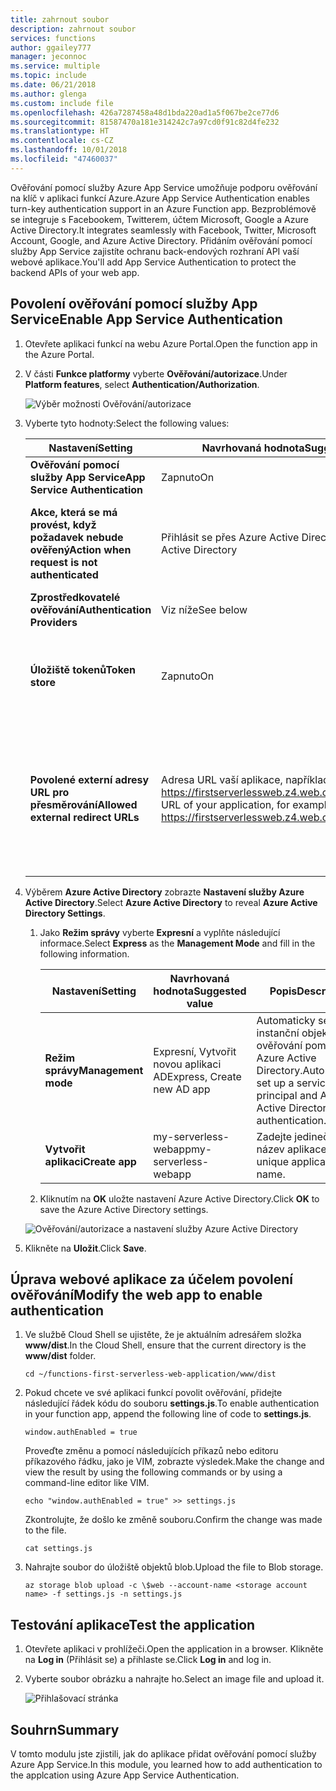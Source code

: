 ```yaml
---
title: zahrnout soubor
description: zahrnout soubor
services: functions
author: ggailey777
manager: jeconnoc
ms.service: multiple
ms.topic: include
ms.date: 06/21/2018
ms.author: glenga
ms.custom: include file
ms.openlocfilehash: 426a7287458a48d1bda220ad1a5f067be2ce77d6
ms.sourcegitcommit: 81587470a181e314242c7a97cd0f91c82d4fe232
ms.translationtype: HT
ms.contentlocale: cs-CZ
ms.lasthandoff: 10/01/2018
ms.locfileid: "47460037"
---
```

<span data-ttu-id="64827-103">Ověřování pomocí služby Azure App Service umožňuje podporu ověřování na klíč v aplikaci funkcí Azure.</span><span class="sxs-lookup"><span data-stu-id="64827-103">Azure App Service Authentication enables turn-key authentication support in an Azure Function app.</span></span> <span data-ttu-id="64827-104">Bezproblémově se integruje s Facebookem, Twitterem, účtem Microsoft, Google a Azure Active Directory.</span><span class="sxs-lookup"><span data-stu-id="64827-104">It integrates seamlessly with Facebook, Twitter, Microsoft Account, Google, and Azure Active Directory.</span></span> <span data-ttu-id="64827-105">Přidáním ověřování pomocí služby App Service zajistíte ochranu back-endových rozhraní API vaší webové aplikace.</span><span class="sxs-lookup"><span data-stu-id="64827-105">You'll add App Service Authentication to protect the backend APIs of your web app.</span></span>

## <a name="enable-app-service-authentication"></a><span data-ttu-id="64827-106">Povolení ověřování pomocí služby App Service</span><span class="sxs-lookup"><span data-stu-id="64827-106">Enable App Service Authentication</span></span>

1. <span data-ttu-id="64827-107">Otevřete aplikaci funkcí na webu Azure Portal.</span><span class="sxs-lookup"><span data-stu-id="64827-107">Open the function app in the Azure Portal.</span></span>

1. <span data-ttu-id="64827-108">V části **Funkce platformy** vyberte **Ověřování/autorizace**.</span><span class="sxs-lookup"><span data-stu-id="64827-108">Under **Platform features**, select **Authentication/Authorization**.</span></span>

    ![Výběr možnosti Ověřování/autorizace](media/functions-first-serverless-web-app/6-authorization.jpg)

1. <span data-ttu-id="64827-110">Vyberte tyto hodnoty:</span><span class="sxs-lookup"><span data-stu-id="64827-110">Select the following values:</span></span>
    
    | <span data-ttu-id="64827-111">Nastavení</span><span class="sxs-lookup"><span data-stu-id="64827-111">Setting</span></span>      |  <span data-ttu-id="64827-112">Navrhovaná hodnota</span><span class="sxs-lookup"><span data-stu-id="64827-112">Suggested value</span></span>   | <span data-ttu-id="64827-113">Popis</span><span class="sxs-lookup"><span data-stu-id="64827-113">Description</span></span>                                        |
    | --- | --- | ---|
    | <span data-ttu-id="64827-114">**Ověřování pomocí služby App Service**</span><span class="sxs-lookup"><span data-stu-id="64827-114">**App Service Authentication**</span></span> | <span data-ttu-id="64827-115">Zapnuto</span><span class="sxs-lookup"><span data-stu-id="64827-115">On</span></span> | <span data-ttu-id="64827-116">Povolí se ověřování.</span><span class="sxs-lookup"><span data-stu-id="64827-116">Enable authentication.</span></span> |
    | <span data-ttu-id="64827-117">**Akce, která se má provést, když požadavek nebude ověřený**</span><span class="sxs-lookup"><span data-stu-id="64827-117">**Action when request is not authenticated**</span></span> | <span data-ttu-id="64827-118">Přihlásit se přes Azure Active Directory</span><span class="sxs-lookup"><span data-stu-id="64827-118">Log in with Azure Active Directory</span></span> | <span data-ttu-id="64827-119">Vyberte nakonfigurovanou metodu ověřování (níže).</span><span class="sxs-lookup"><span data-stu-id="64827-119">Select a configured authentication method (below).</span></span> |
    | <span data-ttu-id="64827-120">**Zprostředkovatelé ověřování**</span><span class="sxs-lookup"><span data-stu-id="64827-120">**Authentication Providers**</span></span> | <span data-ttu-id="64827-121">Viz níže</span><span class="sxs-lookup"><span data-stu-id="64827-121">See below</span></span> | <span data-ttu-id="64827-122">Viz níže</span><span class="sxs-lookup"><span data-stu-id="64827-122">See below</span></span> |
    | <span data-ttu-id="64827-123">**Úložiště tokenů**</span><span class="sxs-lookup"><span data-stu-id="64827-123">**Token store**</span></span> | <span data-ttu-id="64827-124">Zapnuto</span><span class="sxs-lookup"><span data-stu-id="64827-124">On</span></span> | <span data-ttu-id="64827-125">Službě App Service se povolí ukládání a správa tokenů.</span><span class="sxs-lookup"><span data-stu-id="64827-125">Allow App Service to store and manage tokens.</span></span> |
    | <span data-ttu-id="64827-126">**Povolené externí adresy URL pro přesměrování**</span><span class="sxs-lookup"><span data-stu-id="64827-126">**Allowed external redirect URLs**</span></span> | <span data-ttu-id="64827-127">Adresa URL vaší aplikace, například: https://firstserverlessweb.z4.web.core.windows.net/</span><span class="sxs-lookup"><span data-stu-id="64827-127">The URL of your application, for example: https://firstserverlessweb.z4.web.core.windows.net/</span></span> | <span data-ttu-id="64827-128">Adresy URL, na které má služba App Service povoleno provést přesměrování po ověření uživatele.</span><span class="sxs-lookup"><span data-stu-id="64827-128">URL(s) that App Service is allowed to redirect to after a user is authenticated.</span></span> |

1. <span data-ttu-id="64827-129">Výběrem **Azure Active Directory** zobrazte **Nastavení služby Azure Active Directory**.</span><span class="sxs-lookup"><span data-stu-id="64827-129">Select **Azure Active Directory** to reveal **Azure Active Directory Settings**.</span></span>

    1. <span data-ttu-id="64827-130">Jako **Režim správy** vyberte **Expresní** a vyplňte následující informace.</span><span class="sxs-lookup"><span data-stu-id="64827-130">Select **Express** as the **Management Mode** and fill in the following information.</span></span>
    
        | <span data-ttu-id="64827-131">Nastavení</span><span class="sxs-lookup"><span data-stu-id="64827-131">Setting</span></span>      |  <span data-ttu-id="64827-132">Navrhovaná hodnota</span><span class="sxs-lookup"><span data-stu-id="64827-132">Suggested value</span></span>   | <span data-ttu-id="64827-133">Popis</span><span class="sxs-lookup"><span data-stu-id="64827-133">Description</span></span>                                        |
        | --- | --- | ---|
        | <span data-ttu-id="64827-134">**Režim správy**</span><span class="sxs-lookup"><span data-stu-id="64827-134">**Management mode**</span></span> | <span data-ttu-id="64827-135">Expresní, Vytvořit novou aplikaci AD</span><span class="sxs-lookup"><span data-stu-id="64827-135">Express, Create new AD app</span></span> | <span data-ttu-id="64827-136">Automaticky se nastaví instanční objekt a ověřování pomocí Azure Active Directory.</span><span class="sxs-lookup"><span data-stu-id="64827-136">Automatically set up a service principal and Azure Active Directory authentication.</span></span> |
        | <span data-ttu-id="64827-137">**Vytvořit aplikaci**</span><span class="sxs-lookup"><span data-stu-id="64827-137">**Create app**</span></span> | <span data-ttu-id="64827-138">my-serverless-webapp</span><span class="sxs-lookup"><span data-stu-id="64827-138">my-serverless-webapp</span></span> | <span data-ttu-id="64827-139">Zadejte jedinečný název aplikace.</span><span class="sxs-lookup"><span data-stu-id="64827-139">Enter a unique application name.</span></span> |
    
    1. <span data-ttu-id="64827-140">Kliknutím na **OK** uložte nastavení Azure Active Directory.</span><span class="sxs-lookup"><span data-stu-id="64827-140">Click **OK** to save the Azure Active Directory settings.</span></span>

    ![Ověřování/autorizace a nastavení služby Azure Active Directory](media/functions-first-serverless-web-app/6-create-aad.png)

1. <span data-ttu-id="64827-142">Klikněte na **Uložit**.</span><span class="sxs-lookup"><span data-stu-id="64827-142">Click **Save**.</span></span>


## <a name="modify-the-web-app-to-enable-authentication"></a><span data-ttu-id="64827-143">Úprava webové aplikace za účelem povolení ověřování</span><span class="sxs-lookup"><span data-stu-id="64827-143">Modify the web app to enable authentication</span></span>

1. <span data-ttu-id="64827-144">Ve službě Cloud Shell se ujistěte, že je aktuálním adresářem složka **www/dist**.</span><span class="sxs-lookup"><span data-stu-id="64827-144">In the Cloud Shell, ensure that the current directory is the **www/dist** folder.</span></span>

    ```azurecli
    cd ~/functions-first-serverless-web-application/www/dist
    ```

1. <span data-ttu-id="64827-145">Pokud chcete ve své aplikaci funkcí povolit ověřování, přidejte následující řádek kódu do souboru **settings.js**.</span><span class="sxs-lookup"><span data-stu-id="64827-145">To enable authentication in your function app, append the following line of code to **settings.js**.</span></span>

    `window.authEnabled = true`

    <span data-ttu-id="64827-146">Proveďte změnu a pomocí následujících příkazů nebo editoru příkazového řádku, jako je VIM, zobrazte výsledek.</span><span class="sxs-lookup"><span data-stu-id="64827-146">Make the change and view the result by using the following commands or by using a command-line editor like VIM.</span></span>

    ```azurecli
    echo "window.authEnabled = true" >> settings.js
    ```

    <span data-ttu-id="64827-147">Zkontrolujte, že došlo ke změně souboru.</span><span class="sxs-lookup"><span data-stu-id="64827-147">Confirm the change was made to the file.</span></span>

    ```azurecli
    cat settings.js
    ```

1. <span data-ttu-id="64827-148">Nahrajte soubor do úložiště objektů blob.</span><span class="sxs-lookup"><span data-stu-id="64827-148">Upload the file to Blob storage.</span></span>

    ```azurecli
    az storage blob upload -c \$web --account-name <storage account name> -f settings.js -n settings.js
    ```


## <a name="test-the-application"></a><span data-ttu-id="64827-149">Testování aplikace</span><span class="sxs-lookup"><span data-stu-id="64827-149">Test the application</span></span>

1. <span data-ttu-id="64827-150">Otevřete aplikaci v prohlížeči.</span><span class="sxs-lookup"><span data-stu-id="64827-150">Open the application in a browser.</span></span> <span data-ttu-id="64827-151">Klikněte na **Log in** (Přihlásit se) a přihlaste se.</span><span class="sxs-lookup"><span data-stu-id="64827-151">Click **Log in** and log in.</span></span>

1. <span data-ttu-id="64827-152">Vyberte soubor obrázku a nahrajte ho.</span><span class="sxs-lookup"><span data-stu-id="64827-152">Select an image file and upload it.</span></span>

    ![Přihlašovací stránka](media/functions-first-serverless-web-app/6-aad-auth.png)
    

## <a name="summary"></a><span data-ttu-id="64827-154">Souhrn</span><span class="sxs-lookup"><span data-stu-id="64827-154">Summary</span></span>

<span data-ttu-id="64827-155">V tomto modulu jste zjistili, jak do aplikace přidat ověřování pomocí služby Azure App Service.</span><span class="sxs-lookup"><span data-stu-id="64827-155">In this module, you learned how to add authentication to the applcation using Azure App Service Authentication.</span></span>
